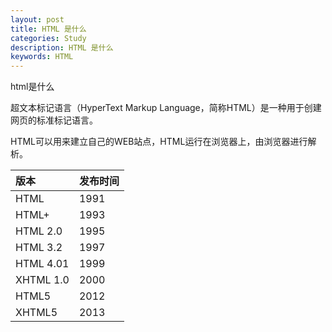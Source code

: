 ```yaml
---
layout: post
title: HTML 是什么
categories: Study
description: HTML 是什么
keywords: HTML
---
```


html是什么

超文本标记语言（HyperText Markup Language，简称HTML）是一种用于创建网页的标准标记语言。

HTML可以用来建立自己的WEB站点，HTML运行在浏览器上，由浏览器进行解析。

| 版本  |   发布时间      |
|:------|:----------|
| HTML      |  1991         |
| HTML+      |  1993         |
| HTML 2.0      |  1995         |
| HTML 3.2      |  1997         |
| HTML 4.01      |   1999         |
| XHTML 1.0      |   2000        |
| HTML5      |   2012        |
| XHTML5      |   2013        |
